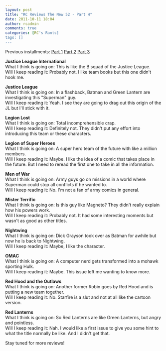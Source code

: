 ```yaml
---
layout: post
title: "RC Reviews The New 52 - Part 4"
date: 2011-10-11 18:04
author: rcadmin
comments: true
categories: [RC's Rants]
tags: []
---
```

Previous installments: <a href="http://bitsmack.com/comics/2011/10/08/rc-reviews-the-new-52-part-1/" title="">Part 1</a> 
<a href="http://bitsmack.com/comics/2011/10/08/rc-reviews-the-new-52-part-2/" title="">Part 2</a> 
<a href="http://bitsmack.com/comics/2011/10/08/rc-reviews-the-new-52-part-3/" title="">Part 3</a> 

<strong>Justice League International</strong><br>
What I think is going on: This is like the B squad of the Justice League.<br>
Will I keep reading it: Probably not. I like team books but this one didn't hook me.

<strong>Justice League</strong><br>
What I think is going on: In a flashback, Batman and Green Lantern are investigating this "Superman" guy. <br>
Will I keep reading it: Yeah. I see they are going to drag out this origin of the JL but I'll stick with it. 

<strong>Legion Lost</strong><br>
What I think is going on: Total incomprehensible crap. <br>
Will I keep reading it: Definitely not. They didn't put any effort into introducing this team or these characters. 

<strong>Legion of Super Heroes</strong><br>
What I think is going on: A super hero team of the future with like a million members. <br>
Will I keep reading it: Maybe. I like the idea of a comic that takes place in the future. But I need to reread the first one to take in all the information.

<strong>Men of War</strong><br>
What I think is going on: Army guys go on missions in a world where Superman could stop all conflicts if he wanted to. <br>
Will I keep reading it: No. I'm not a fan of army comics in general.

<strong>Mister Terrific </strong><br>
What I think is going on: Is this guy like Magneto? They didn't really explain how his powers work. <br>
Will I keep reading it: Probably not. It had some interesting moments but wasn't as good as other titles.

<strong>Nightwing</strong><br>
What I think is going on: Dick Grayson took over as Batman for awhile but now he is back to Nightwing. <br>
Will I keep reading it: Maybe, I like the character.

<strong>OMAC</strong><br>
What I think is going on: A computer nerd gets transformed into a mohawk sporting Hulk. <br>
Will I keep reading it: Maybe. This issue left me wanting to know more. 

<strong>Red Hood and the Outlaws</strong><br>
What I think is going on: Another former Robin goes by Red Hood and is putting a new team together. <br>
Will I keep reading it: No. Starfire is a slut and not at all like the cartoon version.

<strong>Red Lanterns</strong><br>
What I think is going on: So Red Lanterns are like Green Lanterns, but angry and pointless. <br>
Will I keep reading it: Nah. I would like a first issue to give you some hint to what the title normally be like. And I didn't get that. 

Stay tuned for more reviews!
